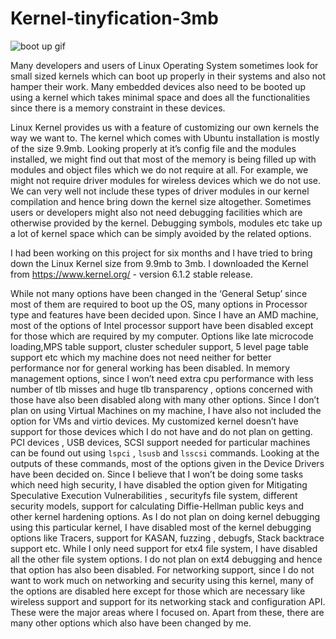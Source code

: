 # Kernel-tinyfication-3mb 

![boot up gif](https://media.giphy.com/media/3o7btTODQcZhN6eLQs/giphy.gif)

Many developers and users of Linux Operating System sometimes look for small sized kernels which can boot up properly in their systems and also not hamper their work. 
Many embedded devices also need to be booted up using a kernel which takes minimal space and does all the functionalities since there is a memory constraint in these devices.

Linux Kernel provides us with a feature of customizing our own kernels the way we want to. 
The kernel which comes with Ubuntu installation is mostly of the size 9.9mb. Looking properly at it’s config file and the modules installed, we might find out that most of the memory is being filled up with modules and object files which we do not require at all. For example, we might not require driver modules for wireless devices which we do not use. 
We can very well not include these types of  driver modules in our kernel compilation and hence bring down the kernel size altogether.
Sometimes users or developers might also not need debugging facilities which are otherwise provided by the kernel. Debugging symbols, modules etc take up a lot of kernel space which can be simply avoided by the related options. 

I had been working on this project for six months and I have tried to bring down the Linux Kernel size from 9.9mb to 3mb. 
I downloaded the Kernel from https://www.kernel.org/ - version 6.1.2 stable release. 

While not many options have been changed in the ‘General Setup’ since most of them are required to boot up the OS, many options in Processor type and features have been decided upon. 
Since I have an AMD machine, most of the options of Intel processor support have been disabled except for those which are required by my computer.
Options like late microcode loading,MPS table support, cluster scheduler support,  5 level page table support etc which my machine does not need neither for better performance nor for general working has been disabled.
In memory management options, since I won’t need extra cpu performance with less number of tlb misses and huge tlb transparency , options concerned with those have also been disabled along with many other options.
Since I don’t plan on using Virtual Machines on my machine, I have also not included the option for VMs and virtio devices. 
My customized kernel doesn’t have support for those devices which I do not have and do not plan on getting. PCI devices , USB devices, SCSI support needed for particular machines can be found out using 
` lspci ` , `lsusb` and `lsscsi` commands. 
Looking at the outputs of these commands, most of the options given in the Device Drivers have been decided on. 
Since I believe that I won’t be doing some tasks which need high security, I have disabled the option given for Mitigating Speculative Execution Vulnerabilities , securityfs file system, different security models, support for calculating Diffie-Hellman public keys and other kernel hardening options. 
As I do not plan on doing kernel debugging using this particular kernel, I have disabled most of the kernel debugging options like Tracers, support for KASAN, fuzzing , debugfs, Stack backtrace support etc. 
While I only need support for etx4 file system, I have disabled all the other file system options. I do not plan on ext4 debugging and hence that option has also been disabled. 
For networking support, since I do not want to work much on networking and security using this kernel, many of the options are disabled here except for those which are necessary like wireless support and support for its networking stack and configuration API. 
These were the major areas where I focused on. Apart from these, there are many other options which also have been changed by me. 
